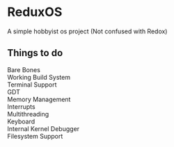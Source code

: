 # ReduxOS
A simple hobbyist os project (Not confused with Redox)

## Things to do
Bare Bones  
Working Build System  
Terminal Support  
GDT  
Memory Management  
Interrupts        
Multithreading  
Keyboard  
Internal Kernel Debugger  
Filesystem Support  



